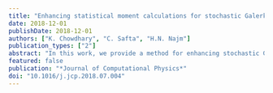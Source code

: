 ```yaml
---
title: "Enhancing statistical moment calculations for stochastic Galerkin solutions with Monte Carlo techniques"
date: 2018-12-01
publishDate: 2018-12-01
authors: ["K. Chowdhary", "C. Safta", "H.N. Najm"]
publication_types: ["2"]
abstract: "In this work, we provide a method for enhancing stochastic Galerkin moment calculations to the linear elliptic equation with random diffusivity using an ensemble of Monte Carlo solutions. This hybrid approach combines the accuracy of low-order stochastic Galerkin and the computational efficiency of Monte Carlo methods to provide statistical moment estimates which are significantly more accurate than performing each method individually. The hybrid approach involves computing a low-order stochastic Galerkin solution, after which Monte Carlo techniques are used to estimate the residual. We show that the combined stochastic Galerkin solution and residual is superior in both time and accuracy for a one-dimensional test problem and a more computational intensive two-dimensional linear elliptic problem for both the mean and variance quantities."
featured: false
publication: "*Journal of Computational Physics*"
doi: "10.1016/j.jcp.2018.07.004"
---
```


